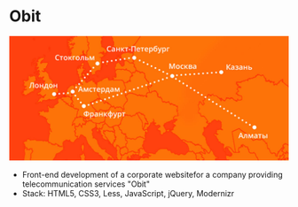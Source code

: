 # Obit
![alt text](https://github.com/schiz/managed-projects/raw/master/pics/obit.jpg "Obit")
* Front-end development of а corporate websitefor а company providing telecommunication services "Obit" 
* Stack: HTML5, CSS3, Less, JavaScript, jQuery, Modernizr
